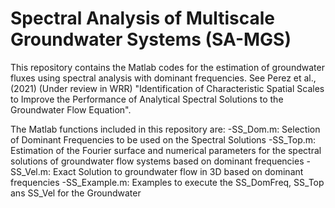 # Spectral Analysis of Multiscale Groundwater Systems (SA-MGS)

This repository contains the Matlab codes for the estimation of groundwater fluxes using spectral analysis with dominant frequencies. See Perez et al., (2021) (Under review in WRR) "Identification of Characteristic Spatial Scales to Improve the Performance of Analytical Spectral Solutions to the Groundwater Flow Equation".

The Matlab functions included in this repository are:
-SS_Dom.m: Selection of Dominant Frequencies to be used on the Spectral Solutions
-SS_Top.m: Estimation of the Fourier surface and numerical parameters for the spectral solutions of groundwater flow systems based on dominant frequencies
-SS_Vel.m: Exact Solution to groundwater flow in 3D based on dominant frequencies
-SS_Example.m: Examples to execute the SS_DomFreq, SS_Top ans SS_Vel for the Groundwater 
